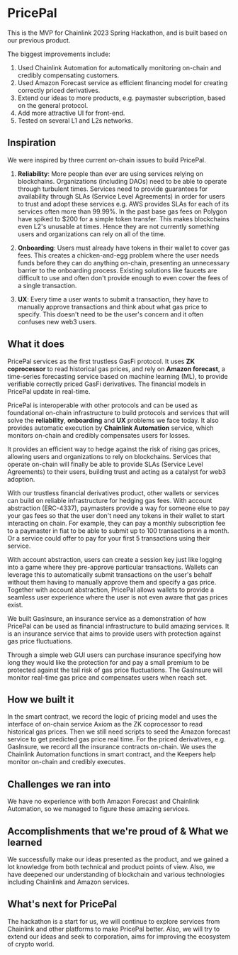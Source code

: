 # PricePal

This is the MVP for Chainlink 2023 Spring Hackathon, and is built based on our previous product.

The biggest improvements include:
  1. Used Chainlink Automation for automatically monitoring on-chain and credibly compensating customers.
  2. Used Amazon Forecast service as efficient financing model for creating correctly priced derivatives.
  3. Extend our ideas to more products, e.g. paymaster subscription, based on the general protocol.
  4. Add more attractive UI for front-end.
  5. Tested on several L1 and L2s networks.

## Inspiration

We were inspired by three current on-chain issues to build PricePal.

  1. **Reliability**: More people than ever are using services relying on blockchains. Organizations (including DAOs) need to be able to operate through turbulent times. Services need to provide guarantees for availability through SLAs (Service Level Agreements) in order for users to trust and adopt these services e.g. AWS provides SLAs for each of its services often more than 99.99%. In the past base gas fees on Polygon have spiked to $200 for a simple token transfer. This makes blockchains even L2's unusable at times. Hence they are not currently something users and organizations can rely on all of the time.

  2. **Onboarding**: Users must already have tokens in their wallet to cover gas fees. This creates a chicken-and-egg problem where the user needs funds before they can do anything on-chain, presenting an unnecessary barrier to the onboarding process. Existing solutions like faucets are difficult to use and often don't provide enough to even cover the fees of a single transaction.

  3. **UX**: Every time a user wants to submit a transaction, they have to manually approve transactions and think about what gas price to specify. This doesn't need to be the user's concern and it often confuses new web3 users.

## What it does

PricePal services as the first trustless GasFi protocol. It uses **ZK coprocessor** to read historical gas prices, and rely on **Amazon forecast**, a time-series forecasting service based on machine learning (ML), to provide verifiable correctly priced GasFi derivatives. The financial models in PricePal update in real-time. 

PricePal is interoperable with other protocols and can be used as foundational on-chain infrastructure to build protocols and services that will solve the **reliability**, **onboarding** and **UX** problems we face today. It also provides automatic execution by **Chainlink Automation** service, which monitors on-chain and credibly compensates users for losses.

It provides an efficient way to hedge against the risk of rising gas prices, allowing users and organizations to rely on blockchains. Services that operate on-chain will finally be able to provide SLAs (Service Level Agreements) to their users, building trust and acting as a catalyst for web3 adoption.

With our trustless financial derivatives product, other wallets or services can build on reliable infrastructure for hedging gas fees. With account abstraction (ERC-4337), paymasters provide a way for someone else to pay your gas fees so that the user don't need any tokens in their wallet to start interacting on chain. For example, they can pay a monthly subscription fee to a paymaster in fiat to be able to submit up to 100 transactions in a month. Or a service could offer to pay for your first 5 transactions using their service.

With account abstraction, users can create a session key just like logging into a game where they pre-approve particular transactions. Wallets can leverage this to automatically submit transactions on the user's behalf without them having to manually approve them and specify a gas price. Together with account abstraction, PricePal allows wallets to provide a seamless user experience where the user is not even aware that gas prices exist.

We built GasInsure, an insurance service as a demonstration of how PricePal can be used as financial infrastructure to build amazing services. It is an insurance service that aims to provide users with protection against gas price fluctuations. 

Through a simple web GUI users can purchase insurance specifying how long they would like the protection for and pay a small premium to be protected against the tail risk of gas price fluctuations. The GasInsure will monitor real-time gas price and compensates users when reach set. 

## How we built it

In the smart contract, we record the logic of pricing model and uses the interface of on-chain service Axiom as the ZK coprocessor to read historical gas prices. Then we still need scripts to seed the Amazon forecast service to get predicted gas price real time. For the priced derivatives, e.g. GasInsure, we record all the insurance contracts on-chain. We uses the Chainlink Automation functions in smart contract, and the Keepers help monitor on-chain and credibly executes.

## Challenges we ran into

We have no experience with both Amazon Forecast and Chainlink Automation, so we managed to figure these amazing services.

## Accomplishments that we're proud of & What we learned

We successfully make our ideas presented as the product, and we gained a lot knowledge from both technical and product points of view. Also, we have deepened our understanding of blockchain and various technologies including Chainlink and Amazon services.

## What's next for PricePal

The hackathon is a start for us, we will continue to explore services from Chainlink and other platforms to make PricePal better. Also, we will try to extend our ideas and seek to corporation, aims for improving the ecosystem of crypto world. 

